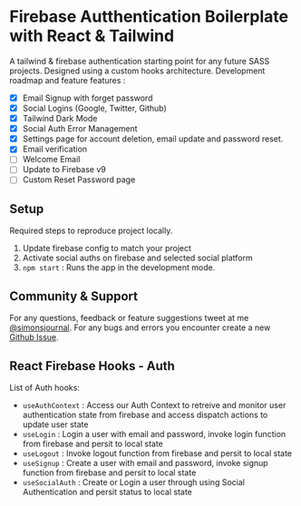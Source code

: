 # Firebase Autthentication Boilerplate with React & Tailwind

A tailwind & firebase authentication starting point for any future SASS projects. Designed using a custom hooks architecture. Development roadmap and feature features :

- [x] Email Signup with forget password
- [x] Social Logins (Google, Twitter, Github)
- [x] Tailwind Dark Mode
- [x] Social Auth Error Management
- [x] Settings page for account deletion, email update and password reset.
- [x] Email verification
- [ ] Welcome Email
- [ ] Update to Firebase v9
- [ ] Custom Reset Password page

## Setup

Required steps to reproduce project locally.

1. Update firebase config to match your project
2. Activate social auths on firebase and selected social platform
3. `npm start` : Runs the app in the development mode.

## Community & Support

For any questions, feedback or feature suggestions tweet at me [@simonsjournal](https://twitter.com/simonsjournal). For any bugs and errors you encounter create a new [Github Issue](https://github.com/simoncarriere/firebasetailwind-authboiler/issues/new).

## React Firebase Hooks - Auth

List of Auth hooks:

- `useAuthContext` : Access our Auth Context to retreive and monitor user authentication state from firebase and access dispatch actions to update user state
- `useLogin` : Login a user with email and password, invoke login function from firebase and persit to local state
- `useLogout` : Invoke logout function from firebase and persit to local state
- `useSignup` : Create a user with email and password, invoke signup function from firebase and persit to local state
- `useSocialAuth` : Create or Login a user through using Social Authentication and persit status to local state
